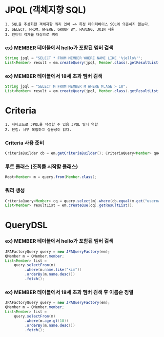 # JPQL (객체지향 SQL)
    1. SQL을 추상화한 객체지향 쿼리 언어 => 특정 데이터베이스 SQL에 의존하지 않는다.
    2. SELECT, FROM, WHERE, GROUP BY, HAVING, JOIN 지원
    3. 엔티티 객체를 대상으로 쿼리

### ex) MEMBER 테이블에서 hello가 포함된 멤버 검색
``` JAVA
String jpql = "SELECT * FROM MEMBER WHERE NAME LIKE '%jello%'";
List<Member> result = em.createQuery(jpql, Member.class).getResultList();
```

### ex) MEMBER 테이블에서 18세 초과 멤버 검색
``` JAVA
String jpql = "SELECT M FROM MEMBER M WHERE M.AGE > 18";
List<Member> result = em.createQuery(jpql, Member.class).getResultList();
```
# Criteria
    1. 자바코드로 JPQL을 작성할 수 있음 JPQL 빌더 역할
    2. 단점: 너무 복잡하고 실용성이 없다.

### Criteria 사용 준비
``` JAVA
CriteriaBuilder cb = em.getCriteriaBuilder(); CriteriaQuery<Member> query = cb.createQuery(Member.class);
```

### 루트 클래스 (조회를 시작할 클래스)
``` JAVA
Root<Member> m = query.from(Member.class);
```

### 쿼리 생성 
``` JAVA
CriteriaQuery<Member> cq = query.select(m).where(cb.equal(m.get("username"), “kim”)); 
List<Member> resultList = em.createQue(cq).getResultList();
```

# QueryDSL

### ex) MEMBER 테이블에서 hello가 포함된 멤버 검색
``` JAVA
JPAFactoryQuery query = new JPAQueryFactory(em);
QMember m = QMember.member;
List<Member> list =
    query.selectFrom(m)
         .where(m.name.like("kim"))
         .orderBy(m.name.desc())
         .fetch();
```


### ex) MEMBER 테이블에서 18세 초과 멤버 검색 후 이름순 정렬
``` JAVA
JPAFactoryQuery query = new JPAQueryFactory(em);
QMember m = QMember.member;
List<Member> list =
    query.selectFrom(m)
         .where(m.age.gt(18))
         .orderBy(m.name.desc())
         .fetch();
```